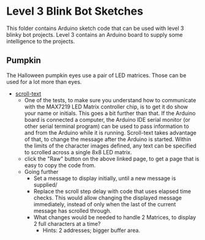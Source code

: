 # Level 3 Blink Bot Sketches

This folder contains Arduino sketch code that can be used with level 3 blinky bot projects.  Level 3 contains an Arduino board to supply some intelligence to the projects.

## Pumpkin

The Halloween pumpkin eyes use a pair of LED matrices.  Those can be used for a lot more than eyes.

* [scroll-text](https://github.com/WCRSyyc/diy-blinky-bot/blob/master/level3/scroll-text/scroll-text.ino)
  * One of the tests, to make sure you understand how to communicate with the MAX7219 LED Matrix controller chip, is to get it do show your name or initials.  This goes a bit further than that.  If the Arduino board is connected a computer, the Arduino IDE serial monitor (or other serial terminal program) can be used to pass information to and from the Arduino while it is running.  Scroll-text takes advantage of that, to change the message after the Arduino is started.  Within the limits of the character images defined, any text can be specified to scrolled across a single 8x8 LED matrix.
  * click the "Raw" button on the above linked page, to get a page that is easy to copy the code from.
  * Going further
    * Set a message to display initially, until a new message is supplied/
    * Replace the scroll step delay with code that uses elapsed time checks.  This would allow changing the displayed message immediately, instead of only when the last of the current message has scrolled through.
    * What changes would be needed to handle 2 Matrices, to display 2 full characters at a time?
      * Hints: 2 addresses; bigger buffer area.
